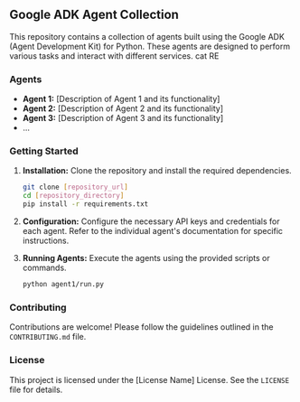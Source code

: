 ## Google ADK Agent Collection

This repository contains a collection of agents built using the Google ADK (Agent Development Kit) for Python. These agents are designed to perform various tasks and interact with different services.
cat RE
### Agents

*   **Agent 1:** [Description of Agent 1 and its functionality]
*   **Agent 2:** [Description of Agent 2 and its functionality]
*   **Agent 3:** [Description of Agent 3 and its functionality]
*   ...

### Getting Started

1.  **Installation:** Clone the repository and install the required dependencies.

    ```bash
    git clone [repository_url]
    cd [repository_directory]
    pip install -r requirements.txt
    ```

2.  **Configuration:** Configure the necessary API keys and credentials for each agent. Refer to the individual agent's documentation for specific instructions.

3.  **Running Agents:** Execute the agents using the provided scripts or commands.

    ```bash
    python agent1/run.py
    ```

### Contributing

Contributions are welcome! Please follow the guidelines outlined in the `CONTRIBUTING.md` file.

### License

This project is licensed under the [License Name] License. See the `LICENSE` file for details.
